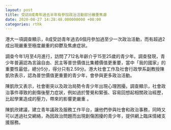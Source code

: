 ```yaml
---
layout: post
title: 受訪8成青年過去半年有參加政治活動部分嚴重焦慮
date: 2020-08-27 14:28:48.000000000 +08:00
categories: rthk
---
```


港大一項調查顯示，8成受訪青年過去6個月參加過至少一次政治活動，而有超過2成出現嚴重至極度嚴重的抑鬱及焦慮症狀。

調查今年1月至4月進行，訪問了712名年齡介乎15至25歲的青少年。調查發現，青少年普遍認為言論自由、民主等普世價值比集體價值更重要，當中「我的國家」的重要性最低，總分5分，得分只有2.59分。港大社會工作及社會行政學系副教授陳凱欣表示，認為普世價值更重要的青少年，會參與更多政治活動。

陳凱欣又表示，社會衝突以及政治局勢令青少年出現心理困擾。調查顯示，社會政治事件導致的創傷後壓力症狀，例如過於警覺和緊張、容易回想起相關政治經歷，比起學業造成的壓力，帶來的影響更嚴重 。

陳凱欣建議，建立青年議政及服務工作平台，讓他們參與社會和政治事務，同時又可以透過社交網絡，為因政治問題而出現創傷困擾的青少年，提供網上臨床情緒支援服務。
